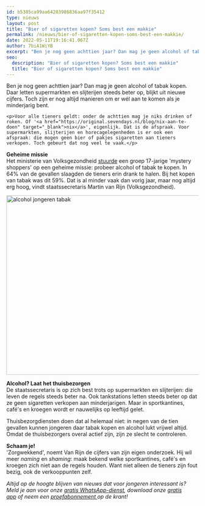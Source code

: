 ```yaml
---
id: b5385ca99aa64203986836aa97f35412
type: nieuws
layout: post
title: "Bier of sigaretten kopen? Soms best een makkie"
permalink: /nieuws/bier-of-sigaretten-kopen-soms-best-een-makkie/
date: 2022-05-11T19:16:41.067Z
author: 7biA1WiYB
excerpt: "Ben je nog geen achttien jaar? Dan mag je geen alcohol of tabak kopen. Daar letten supermarkten en slijterijen steeds beter op, blijkt uit nieuwe cijfers. Toch zijn er nog altijd manieren om er wél aan te komen als je minderjarig bent.  "
seo:
  description: "Bier of sigaretten kopen? Soms best een makkie"
  title: "Bier of sigaretten kopen? Soms best een makkie"
---
```

Ben je nog geen achttien jaar? Dan mag je geen alcohol of tabak kopen. Daar letten supermarkten en slijterijen steeds beter op, blijkt uit nieuwe cijfers. Toch zijn er nog altijd manieren om er wél aan te komen als je minderjarig bent.  

    <p>Voor alle tieners geldt: onder de achttien mag je niks drinken of roken. Of '<a href="https://original.sevendays.nl/blog/nix-aan-te-doen" target="_blank">nix</a>', eigenlijk. Dat is de afspraak. Voor supermarkten, slijterijen en horecagelegenheden is er ook een afspraak: die mogen geen bier of pakjes sigaretten aan tieners verkopen. Toch gebeurt dat nog veel te vaak.</p>
<p><b>Geheime missie</b><br>Het ministerie van Volksgezondheid <a href="https://www.rijksoverheid.nl/ministeries/ministerie-van-volksgezondheid-welzijn-en-sport/nieuws/2016/07/05/naleving-leeftijdsgrens-alcohol-en-tabak-beter-over-de-hele-linie" target="_blank">stuurde</a> een groep 17-jarige 'mystery shoppers' op een geheime missie: probeer alcohol of tabak te kopen. In 64% van de gevallen slaagden de tieners erin drank te halen. Bij het kopen van tabak was dit 59%. Dat is al minder vaak dan vorig jaar, maar nog altijd erg hoog, vindt staatssecretaris Martin van Rijn (Volksgezondheid).</p>
<p><div class="media media-element-container media-default"><div id="file-20171" class="file file-image file-image-jpeg">

        
  
  <div class="content">
    <img alt="alcohol jongeren tabak" title="Foto: ANP" height="471" width="850" class="media-element file-default" src="https://original.sevendays.nl/sites/default/files/ANP-25854278_0.jpg">  </div>

  
</div>
</div>
<p><strong>Alcohol? Laat het thuisbezorgen</strong><br>De staatssecretaris is op zich best trots op supermarkten en slijterijen: die leven de regels steeds beter na. Ook tankstations letten steeds beter op dat ze geen sigaretten verkopen aan minderjarigen. Maar in sportkantines, café's en kroegen wordt er nauwelijks op leeftijd gelet.</p>
<p>Thuisbezorgdiensten doen dat al helemaal niet: in negen van de tien gevallen kunnen jongeren daar tabak kopen en alcohol lukt vrijwel altijd. Omdat de thuisbezorgers overal actief zijn, zijn ze slecht te controleren.</p>
<p><strong>Schaam je!</strong><br>'Zorgwekkend', noemt Van Rijn de cijfers van zijn eigen onderzoek. Hij wil meer <em>naming </em>en <em>shaming</em>: maak bekend welke sportkantines, café's en kroegen zich niet aan de regels houden. Want niet alleen de tieners zijn fout bezig, ook de verkooppunten zelf. </p>
<p><em>Altijd op de hoogte blijven van nieuws dat voor jongeren interessant is? Meld je aan voor onze <a href="https://original.sevendays.nl/whatsapp">gratis WhatsApp-dienst</a>, download onze <a href="https://original.sevendays.nl/app">gratis app</a> of neem een <a href="https://abonneren.sevendays.nl/abonneren/abonnementen/ae/artikel">proefabonnement </a>op de krant!</em></p>  
